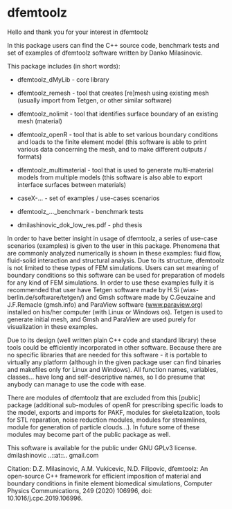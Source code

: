 # dfemtoolz


Hello and thank you for your interest in dfemtoolz

In this package users can find the C++ source code, benchmark tests and set of examples of dfemtoolz software written by Danko Milasinovic.

This package includes (in short words):

* dfemtoolz_dMyLib - core library

* dfemtoolz_remesh - tool that creates [re]mesh using existing mesh (usually import from Tetgen, or other similar software)

* dfemtoolz_nolimit - tool that identifies surface boundary of an existing mesh (material)

* dfemtoolz_openR - tool that is able to set various boundary conditions and loads to the finite element model (this software is able to print various data concerning the mesh, and to make different outputs / formats)

* dfemtoolz_multimaterial - tool that is used to generate multi-material models from multiple models (this software is also able to export interface surfaces between materials)

* caseX-... - set of examples / use-cases scenarios

* dfemtoolz_..._benchmark - benchmark tests

* dmilashinovic_dok_low_res.pdf - phd thesis

In order to have better insight in usage of dfemtoolz, a series of use-case scenarios (examples) is given to the user in this package. Phenomena that are commonly analyzed numerically is shown in these examples: fluid flow, fluid-solid interaction and structural analysis. Due to its structure, dfemtoolz is not limited to these types of FEM simulations. Users can set meaning of boundary conditions so this software can be used for preparation of models for any kind of FEM simulations. In order to use these examples fully it is recommended that user have Tetgen software made by H.Si (wias-berlin.de/software/tetgen/) and Gmsh software made by C.Geuzaine and J.F.Remacle (gmsh.info) and ParaView software (www.paraview.org) installed on his/her computer (with Linux or Windows os). Tetgen is used to generate initial mesh, and Gmsh and ParaView are used purely for visualization in these examples.

Due to its design (well written plain C++ code and standard library) these tools could be efficiently incorporated in other software. Because there are no specific libraries that are needed for this software - it is portable to virtually any platform (although in the given package user can find binaries and makefiles only for Linux and Windows). All function names, variables, classes... have long and self-descriptive names, so I do presume that anybody can manage to use the code with ease.

There are modules of dfemtoolz that are excluded from this [public] package (additional sub-modules of openR for prescribing specific loads to the model, exports and imports for PAKF, modules for skeletalization, tools for STL reparation, noise reduction modules, modules for streamlines, module for generation of particle clouds...). In future some of these modules may become part of the public package as well.

This software is available for the public under GNU GPLv3 license.
dmilashinovic ..::at::.. gmail.com

Citation: D.Z. Milasinovic, A.M. Vukicevic, N.D. Filipovic, dfemtoolz: An open-source C++ framework for efficient imposition of material and boundary conditions in finite element biomedical simulations, Computer Physics Communications, 249 (2020) 106996, doi: 10.1016/j.cpc.2019.106996.

